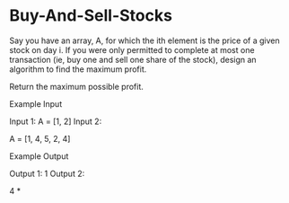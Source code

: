 # Buy-And-Sell-Stocks
Say you have an array, A, for which the ith element is the price of a given stock on day i.
If you were only permitted to complete at most one transaction (ie, buy one and sell one share of the stock), design an algorithm to find the maximum profit.

Return the maximum possible profit.


Example Input

Input 1:
A = [1, 2]
Input 2:

A = [1, 4, 5, 2, 4]


Example Output

Output 1:
1
Output 2:

4
*
